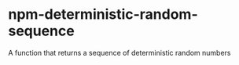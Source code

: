 # npm-deterministic-random-sequence
A function that returns a sequence of deterministic random numbers
